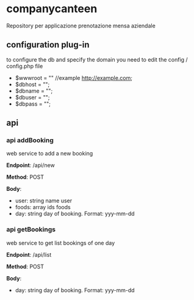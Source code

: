 # companycanteen
Repository per applicazione prenotazione mensa aziendale

## configuration plug-in

to configure the db and specify the domain you need to edit the config / config.php file
 - $wwwroot = "" //example http://example.com;
 - $dbhost = "";
 - $dbname = "";
 - $dbuser = "";
 - $dbpass = "";


## api

### api addBooking

web service to add a new booking

**Endpoint**: /api/new

**Method**: POST

**Body**: 
 - user: string name user
 - foods: array ids foods
 - day: string day of booking. Format: yyy-mm-dd
 
 
### api getBookings

web service to get list bookings of one day

**Endpoint**: /api/list

**Method**: POST

**Body**: 
 - day: string day of booking. Format: yyy-mm-dd